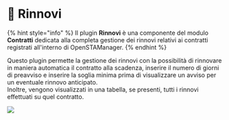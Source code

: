 # 🔄 Rinnovi

{% hint style="info" %}
Il plugin **Rinnovi** è una componente del modulo **Contratti** dedicata alla completa gestione dei rinnovi relativi ai contratti registrati all'interno di OpenSTAManager.
{% endhint %}

Questo plugin permette la gestione dei rinnovi con la possibilità di rinnovare in maniera automatica il contratto alla scadenza, inserire il numero di giorni di preavviso e inserire la soglia minima prima di visualizzare un avviso per un eventuale rinnovo anticipato.\
Inoltre, vengono visualizzati in una tabella, se presenti, tutti i rinnovi effettuati su quel contratto.

![](https://firebasestorage.googleapis.com/v0/b/gitbook-x-prod.appspot.com/o/spaces%2F-LZJeLg23eVDvrCv74U7-887967055%2Fuploads%2FMVtm0WyOqTgeetXLXIAf%2Ffile.png?alt=media)
